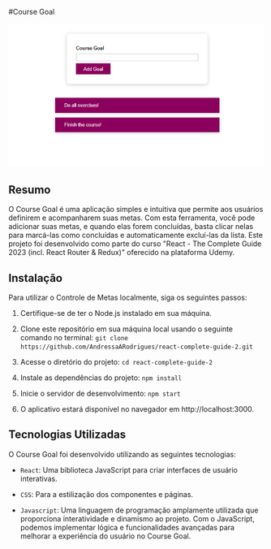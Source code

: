 #Course Goal

![Design do Projeto](design.png)

## Resumo

O Course Goal é uma aplicação simples e intuitiva que permite aos usuários definirem e acompanharem suas metas. Com esta ferramenta, você pode adicionar suas metas, e quando elas forem concluídas, basta clicar nelas para marcá-las como concluídas e automaticamente excluí-las da lista.
Este projeto foi desenvolvido como parte do curso "React - The Complete Guide 2023 (incl. React Router & Redux)" oferecido na plataforma Udemy. 

## Instalação

Para utilizar o Controle de Metas localmente, siga os seguintes passos:

1. Certifique-se de ter o Node.js instalado em sua máquina.

2. Clone este repositório em sua máquina local usando o seguinte comando no terminal: `git clone https://github.com/AndressaARodrigues/react-complete-guide-2.git`

3. Acesse o diretório do projeto: `cd react-complete-guide-2`

4. Instale as dependências do projeto: `npm install`

5. Inicie o servidor de desenvolvimento: `npm start`

6. O aplicativo estará disponível no navegador em http://localhost:3000.

## Tecnologias Utilizadas

O  Course Goal foi desenvolvido utilizando as seguintes tecnologias:

- `React`: Uma biblioteca JavaScript para criar interfaces de usuário interativas.

- `CSS`: Para a estilização dos componentes e páginas.

- `Javascript`: Uma linguagem de programação amplamente utilizada que proporciona interatividade e dinamismo ao projeto. Com o JavaScript, podemos implementar lógica e funcionalidades avançadas para melhorar a experiência do usuário no Course Goal.



